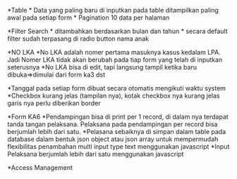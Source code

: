 

  *Table
    * Data yang paling baru di inputkan pada table ditampilkan paling awal pada setiap form
    * Pagination 10 data per halaman

  *Filter Search
    * ditambahkan berdasarkan bulan dan tahun
    * secara default filter sudah terpasang di radio button nama anak

  *NO LKA
    *No LKA adalah nomer pertama masuknya kasus kedalam LPA. Jadi Nomer LKA tidak akan berubah
     pada tiap form yang telah di inputkan seterusnya
    *No LKA bisa di edit, tapi langsung tampil ketika baru dibuka=>dimulai dari form ka3 dst

  *Tanggal pada setiap form dibuat secara otomatis mengikuti waktu system
  *Checkbox kurang jelas (tampilan nya), kotak checkbox nya kurang jelas garis nya perlu diberikan border

  *Form KA6
    *Pendampingan bisa di print per 1 record, di dalam nya terdapat tanda tangan pelaksana.
     Pelaksana pada pendampingan per record bisa berjumlah lebih dari satu.
    *Pelasana sebaiknya di simpan dalam table pada database dalam bentuk json object atau json array
     untuk mempermudah flexibilitas penambahan multi input type text menggunakan javascript
    *Input Pelaksana berjumlah lebih dari satu menggunakan javascript

  *Access Management
